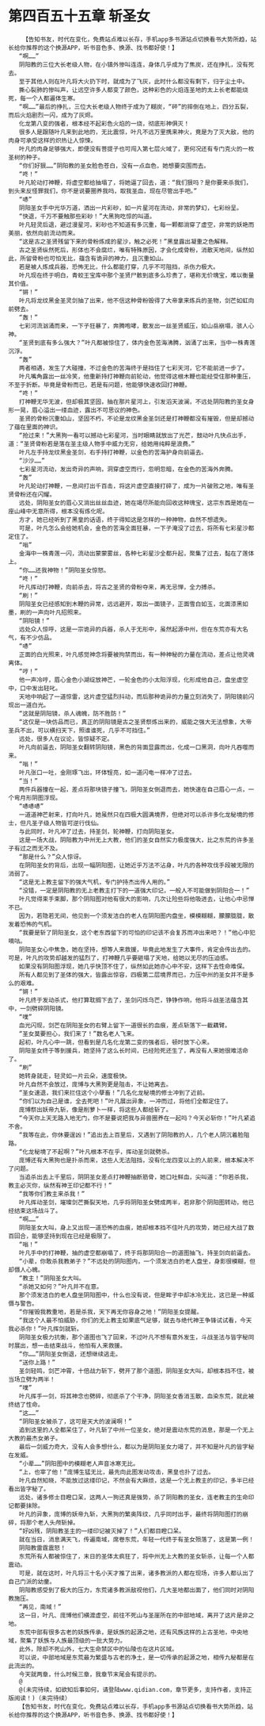 # 第四百五十五章 斩圣女
        【告知书友，时代在变化，免费站点难以长存，手机app多书源站点切换看书大势所趋，站长给你推荐的这个换源APP，听书音色多、换源、找书都好使！】
       “啊……”
       阴阳教的三位大长老级人物，在小镇外惨叫连连，身体几乎成为了焦炭，还在挣扎，没有死去。
       至于其他人则在叶凡将大火扔下时，就成为了飞灰，此时什么都没有剩下，归于尘土中。
       撕心裂肺的惨叫声，让远空许多人都变了颜色，这种彩色的火焰连圣地的太上长老都能烧死，每一个人都遍体生寒。
       “啊……”最后的挣扎，三位大长老级人物终于成为了糊炭，“砰”的摔倒在地上，四分五裂，而后火焰剧烈一闪，成为了灰烬。
       化龙第八变的强者，根本经不起彩色火焰的一烧，彻底形神俱灭！
       很多人是跟随叶凡来到此地的，无比震惊，叶凡不远万里携来神火，竟是为了灭大敌，他的肉身可承受这样的炽热让人惊悚。
       叶凡的肉身足够强大，即便没有菩提子也可闯入第七层火域了，更何况还有专门克火的一枚圣树的种子。
       “你们好狠……”阴阳教的圣女脸色苍白，没有一点血色，她想要突围而去。
       “咚！”
       叶凡轮动打神鞭，将虚空都给抽塌了，将她逼了回去，道：“我们狠吗？是你要来杀我们，到头来反怪罪我们，你不是说要圈养我吗，取我圣血，现在尽管出手吧。”
       “哧”
       阴阳圣女手中光华万道，洒出一片彩砂，如一片星河在流动，非常的梦幻，七彩纷呈。
       “快退，千万不要触那些彩砂！”大黑狗吃惊的叫道。
       叶凡轻灵后退，避过漫星河，彩砂也不知道有多沉重，每一颗都淌穿了虚空，非常的妖艳而美丽，依然向前流动而来。
       “这是古之圣贤残留下来的骨粉炼成的星沙，触之必死！”黑皇露出凝重之色解释。
       古之圣贤纵然死后，形体也不会腐烂，唯有特殊原因，才会化成骨粉，消散天地间，纵然如此，所留骨粉也可怕无比，蕴含有诡异的神力，且沉重如山。
       若是被人炼成兵器，恐怖无比，什么都能打穿，几乎不可阻挡，杀伤力极大。
       叶凡现在终于明白，青蛟王宝库中那个圣贤尸骸到底多么珍贵了，堪称无价瑰宝，难以衡量其价值。
       “锵！”
       叶凡将龙纹黑金圣灵剑抽了出来，他不信这种骨粉毁得了大帝拿来炼兵的圣物，剑芒如虹向前劈去。
       “轰！”
       七彩河流汹涌而来，一下子狂暴了，奔腾咆哮，散发出一丝圣贤威压，如山岳崩塌，骇人心神。
       “圣贤到底有多么强大？”叶凡都被惊住了，体内金色苦海沸腾，汹涌了出来，当中一株青莲沉浮。
       “轰”
       两者相遇，发生了大碰撞，不过金色的苦海终于是挡住了七彩天河，它不能前进一步了。
       叶凡嘴角露出一丝冷笑，他重新持打神鞭向前轮动，他觉得这根木鞭也能经受住那种重压，不至于折断。毕竟是骨粉而已，若是有问题，他能够快速收回打神鞭。
       “咚！”
       打神鞭无华无波，但却极其坚固，抽在那片星河上，引发滔天波澜，不远处阴阳教的圣女身形一晃，眉心溢出一缕血迹，露出不可思议的神色。
       圣贤的骨粉沉重如山，坚固不朽，不论是龙纹黑金圣剑还是打神鞭都没有摧毁，但是却撼动了蕴在里面的神识。
       “抢过来！”大黑狗一看可以撼动七彩星河，当时眼睛就放出了光芒，鼓动叶凡快点出手，道：“圣贤骨粉若是落在圣主级人物手中威力无穷，给她用纯粹是浪费。”
       叶凡左手持龙纹黑金圣剑，右手持打神鞭，以金色的苦海护身向前逼去。
       “沙沙……”
       七彩星河流动，发出奇异的声响，洞穿虚空而行，忽明忽暗，在金色的苦海外奔腾。
       “轰”
       叶凡轮动打神鞭，一息间打出千百击，将这片虚空直接打碎了，成为一片破败之地，唯有圣贤骨粉还在闪耀。
       远处，阴阳圣女的眉心又淌出丝丝血迹，她在竭尽所能向回收这种瑰宝，这宗东西是她在一座山峰中无意所得，根本没有炼化呢。
       方才，她已经听到了黑皇的话语，终于得知这是怎样的一种神物，自然不想遗失。
       可是，叶凡怎么会给她机会，金色的苦海全面狂暴，一下子淹没了过去，将所有七彩星沙都定住了。
       “嗡”
       金海中一株青莲一闪，流动出蒙蒙雾丝，各种七彩星沙全都升起，聚集了过去，黏在了莲体上。
       “你……还我神物！”阴阳圣女惊怒。
       “咚！”
       叶凡挥动打神鞭，向前杀去，将古之圣贤的骨粉夺来，再无忌惮，全力搏杀。
       “刷！”
       阴阳圣女已经感知到木鞭的异常，远远避开，取出一面镜子，正面雪白如玉，北面漆黑如墨，刷的一声向叶凡招照来。
       “阴阳镜！”
       远处众人惊呼，这是一宗诡异的兵器，杀人于无形中，虽然起源中州，但在东荒亦有大名气，有不少仿品。
       “哧”
       正面的白光照来，叶凡感觉神念将要被拘禁而出，有一种神秘的力量在流动，差点让他灵魂离体。
       “哼！”
       他一声冷哼，眉心金色小湖绽放神芒，一轮金色的小太阳浮现，化形成他自己，盘坐虚空中，口中发出轻叱。
       天地中响起了一道惊雷，这片虚空猛烈抖动，而后那种诡异的力量立刻消失了，阴阳镜前闪现出一道白光。
       “这就是阴阳镜，杀人魂魄，防不胜防！”
       “这仅是一块仿品而已，真正的阴阳镜是古之圣贤祭炼出来的，威能之强大无法想象，大帝圣兵不出，可以横扫天下，照谁谁死，几乎不可挡住。”
       远处，很多人在议论，皆惊疑不定。
       叶凡向前逼去，阴阳圣女翻转阴阳镜，黑色的背面显露而出，化成一口黑洞，向叶凡吞噬而来。
       “嗡！”
       叶凡张口一吐，金刚琢飞出，环体锃亮，如一道闪电一样冲了过去。
       “当！”
       两件兵器撞在一起，差点将那块镜子撞飞，阴阳圣女倒退而去，她快速在自己眉心一点，一个弯月形阴图浮现。
       “哧哧哧”
       一道道神芒射来，打向叶凡，她虽然只在四极大圆满境界，但绝对可以杀许多化龙秘境的修士，但凡圣子级人物皆可逆行伐仙。
       与此同时，叶凡冲了过去，持圣剑，轮神鞭，打向阴阳圣女。
       这是一场大战，阴阳教为中州无上大教，他们的圣女自然实力极度强大，比之东荒的许多圣子有过之而无不及。
       “那是什么？”众人惊讶。
       在阴阳圣女的背后，出现一幅阴阳图，让她近乎万法不沾身，叶凡的各种攻伐手段被无限的消弱了。
       “这是无上教主留下的强大气机，专门护持杰出传人用的。”
       “没错，一定是阴阳教的无上老教主打下的一道强大印记，一般人不可能做到阴阳合一！”
       叶凡觉得束手束脚，那个阴阳图对他有很大的影响，几次让险些将他吸进去，让他心中忌惮不已。
       因为，若隐若无间，他见到一个须发洁白的老人在阴阳图内盘坐，模模糊糊，朦朦胧胧，散发着恐怖的气机。
       “我要是斩了阴阳圣女，这个老东西留下的可怕的印记该不会复苏而冲出来吧？！”他心中犯嘀咕。
       阴阳圣女心中焦急，她在坚持，想等人来救援，毕竟此地发生了大事件，肯定会传出去的。可是，叶凡的攻势却越发的猛烈了，打神鞭几乎要砸塌了天地，给她以无尽的压迫感。
       如果没有阴阳图浮现，她几乎快顶不住了，纵然如此她亦心中不安，这样下去性命难保。
       所有人都见到了圣体的强大，皆露出惊容，四极第二层境界而已，力压中州的圣女并不是多么的艰难。
       “锵！”
       叶凡终于发动杀式，他打算耽搁下去了，圣剑闪烁乌芒，铮铮作响，他将斗战圣法蕴含其中，一剑劈碎阴阳镜。
       “噗”
       血光闪现，剑芒在阴阳圣女的右臂上留下一道很长的血痕，差点斩落下一截藕臂。
       “圣女莫要担心，我们来了！”数名老人飞来。
       起初，叶凡心中一跳，但看到是几名化龙第二变的强者后，顿时放下心来。
       阴阳圣女终于等到援兵，她坚持了这么长时间，已经险死还生了，再没有人来她很难活命了。
       “刷”
       她转身就走，轻灵如一片云朵，速度极快。
       叶凡自然不会放过，庞博与大黑狗更是阻击，不让她离去。
       “圣女速退，我们来拦住这个小孽畜！”几名化龙秘境的修士冲到了近前。
       “你们以为自己是谁，全去死吧！”叶凡展出异象，一冲而过，将他们全都定住了。
       庞博祭出妖帝九斩，像是削萝卜一样，将这些人都给斩了。
       “今天你上天无路入地无门，你不是要说把我与异兽圈养在一起吗？今天必斩你！”叶凡紧追不舍。
       “我等在此，你休要逞凶！”追出去上百里后，又遇到了阴阳教的人，几个老人阴沉着脸阻路。
       “化龙秘境了不起啊？”叶凡根本不在乎，挥动圣剑就劈杀。
       庞博还有大黑狗也是扑杀而来，这些人无法阻挡，没有化龙四变以上的人前来，根本解决不了问题。
       当追杀出去上千里后，阴阴圣女差点打神鞭抽断筋骨，她口吐鲜血，尖叫道：“你若杀我，教主必灭你，纵然有神王印记都不行！”
       “我等你们教主来杀我！”
       叶凡挥动圣剑，璀璨剑芒撕裂天地，几乎将阴阳圣女劈成两半，若非那个阴阳图转动，他已经结束这场战斗了。
       “啊……”
       阴阳圣女大叫，身上又出现一道恐怖的血痕，她却根本挡不住叶凡的攻势，她已经大战了数百回合，能够坚持到现在已经是极限了。
       “嗡！”
       叶凡手中的打神鞭，抽的虚空都崩塌了，终于将那阴阳合一的道图抽飞，持圣剑向前逼去。
       “小辈，你敢杀我教弟子？”不远处的阴阳图内，一个须发洁白的老人盘坐，身影很模糊，但却慑人心魄。
       “教主！”阴阳圣女大叫。
       “杀她又如何？”叶凡并不在意。
       那个须发洁白的老人盘坐阴阳图中，什么也没有说，但是眸子中却冰冷无比，这已是一种威慑与警告。
       “你摧毁我教重地，若是杀我，天下再无你容身之地！”阴阳圣女提醒。
       “我这个人最不怕威胁，你们的无上教主如果底气足够，就去与绝代神王争锋试试看，今天我必杀你！”叶凡挥剑就斩。
       阴阳圣女极力抗衡，那个道图也飞了回来，不过叶凡不想有意外发生，斗战圣法与皆字秘同时展出，想一击结束战斗，他怕有人来救援。
       “你……”阴阳圣女倒退，还想继续逃走。
       “送你上路！”
       圣剑轻鸣，剑芒冲霄，十倍战力斩下，劈开了那个道图，阴阳圣女大叫，却根本挡不住，被当场立劈为两半！
       “噗”
       叶凡挥手一剑，将其神念也劈碎，彻底杀了个干净，阴阳圣女香消玉散，血染东荒，就此被终结了性命。
       “这……”
       “阴阳圣女被杀了，这可是天大的波澜啊！”
       追到这里的人全都呆住了，叶凡斩了中州一位圣女，绝对是震动东荒的消息，那是一个无上大教的最杰女弟子。
       最后一剑威力奇大，没有人会多想什么，都以为是阴阳圣女力竭了，并不知是叶凡的皆字秘在发威。
       “小辈……”阴阳图中的模糊老人声音冰寒无比。
       “上，也宰了他！”庞博生猛无比，最先向此图发动攻击，黑皇也扑了过去。
       叶凡自然知晓，不能放过这缕印记，不然会有大麻烦，这是一个无上教主的印记，多半已经看出皆字秘了。
       远处，诸多修士目瞪口呆，这两人一狗还真是强势，杀了阴阳教的圣女，连老教主的生命印记都要抹除。
       叶凡的异象，庞博的妖帝九斩，大黑狗的繁奥阵纹，几乎同时出手，最终将阴阳图打的崩碎，将那个老人头颅斩掉。
       “好凶残，阴阳教圣主的一缕印记被灭掉了！”人们都目瞪口呆。
       就在当日，消息满天飞，传遍南域，席卷东荒，年轻一代终于有圣女殒落了，这是第一例！
       阴阳教雷霆震怒！
       东荒所有人都被惊住了，末日的圣体太疯狂了，将中州无上大教的圣女斩杀，让每一个人都震动。
       可是，就在这时，叶凡将三十名小天才推了出来，诸多教派的人都在现场，许多人都认出了自己门派的幼童。
       阴阳教感受到了极大的压力，东荒诸多教派敌视他们，几大圣地都出面了，他们同时对阴阳教施压。
       “再见，南域！”
       这一日，叶凡、庞博他们横渡虚空，前往不死山与圣崖所在的中部地域，离开了这片是非之地。
       东荒中部有很多古老的妖族传承，是妖族的起源之地，还有风族这样的上古圣地，中央地域，聚集了妖族与人族最顶级的一批大势力。
       此外，除却不死山外，七大生命禁区中的仙陵也在这片区域。
       可以说，中部地域是东荒最为繁盛与古老的净土，是一切传承的起源之地，相传九秘都是在此流出的。
       今天就两章，什么时候三章，我章节末尾会有提示的。
       @
       @(未完待续，如欲知后事如何，请登陆www.qidian.com，章节更多，支持作者，支持正版阅读！)（未完待续）
       【告知书友，时代在变化，免费站点难以长存，手机app多书源站点切换看书大势所趋，站长给你推荐的这个换源APP，听书音色多、换源、找书都好使！】
